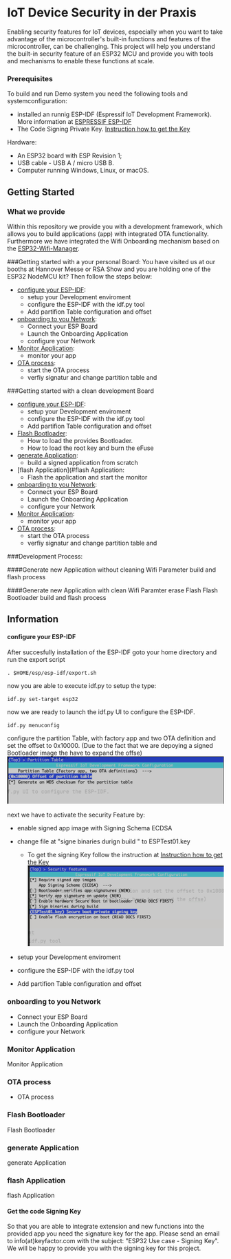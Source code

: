 # IoT Device Security in der Praxis
Enabling security features for IoT devices, especially when you want to take advantage of the microcontroller's built-in functions
and features of the microcontroller, can be challenging. This project will help you understand the built-in security feature 
of an ESP32 MCU and provide you with tools and mechanisms to enable these functions at scale.

### <a name="prerequisites"></a>Prerequisites
To build and run Demo system you need the following tools and systemconfiguration: 
* installed an runnig ESP-IDF (Espressif IoT Development Framework). More information at [ESPRESSIF ESP-IDF](https://docs.espressif.com/projects/esp-idf/en/latest/esp32/get-started/index.html)
* The Code Signing Private Key.  [Instruction how to get the Key](#getSigningKey)

Hardware: 
* An ESP32 board with ESP Revision 1; 
* USB cable - USB A / micro USB B.
* Computer running Windows, Linux, or macOS.

## Getting Started 
### <a name="What we provide"></a>What we provide
Within this repository we provide you with a development framework, which allows you to build applications (app)
with integrated OTA functionality. Furthermore we have integrated the Wifi Onboarding mechanism based on the [ESP32-Wifi-Manager](https://github.com/tonyp7/esp32-wifi-manager).

###Getting started with a your personal Board:
You have visited us at our booths at Hannover Messe or RSA Show and you are holding one of the ESP32 NodeMCU kit?
Then follow the steps below:


* [configure your ESP-IDF](#configure_ESPIDF):
  * setup your Development enviroment
  * configure the ESP-IDF with the idf.py tool
  * Add partifion Table configuration and offset
* [onboarding to you Network](#onboarding):
  * Connect your ESP Board 
  * Launch the Onboarding Application
  * configure your Network
* [Monitor Application](#monitorApplication):
  * monitor your app
* [OTA process](#OTAprocess):
  * start the OTA process
  * verfiy signatur and change partition table and 

###Getting started with a clean development Board
* [configure your ESP-IDF](#configure_ESPIDF):
  * setup your Development enviroment
  * configure the ESP-IDF with the idf.py tool
  * Add partifion Table configuration and offset
* [Flash Bootloader](#flashBootloader):
  * How to load the provides Bootloader.
  * How to load the root key and burn the eFuse
* [generate Application](#generateApplication):
  * build a signed application from scratch 
* [flash Application](#flash Application:
  * Flash the application and start the monitor
* [onboarding to you Network](#onboarding):
  * Connect your ESP Board 
  * Launch the Onboarding Application
  * configure your Network
* [Monitor Application](#monitorApplication):
  * monitor your app
* [OTA process](#OTAprocess):
  * start the OTA process
  * verfiy signatur and change partition table and 

###Development Process: 

####Generate new Application without cleaning Wifi Parameter
build and flash process

####Generate new Application with clean Wifi Paramter
erase Flash 
Flash Bootloader
build and flash process


## Information
####  <a name="configure_ESPIDF"></a>configure your ESP-IDF
After succesfully installation of the ESP-IDF goto your home directory and run the export script
```console
. $HOME/esp/esp-idf/export.sh
```
now you are able to execute idf.py to setup the type: 
```console
idf.py set-target esp32
```
now we are ready to launch the idf.py UI to configure the ESP-IDF.
```console
idf.py menuconfig  
```
configure the partition Table, with factory app and two OTA definition and set the offset to 0x10000. 
(Due to the fact that we are depoying a signed Bootloader image the have to expand the offse)
![](/resources/PartitionTable.png)

next we have to activate the security Feature by: 
* enable signed app image with Signing Schema ECDSA
* change file at "signe binaries durign build " to ESPTest01.key
  * To get the signing Key follow the instruction at [Instruction how to get the Key](#getSigningKey)
    ![](/resources/SecurityFeature.png)


* setup your Development enviroment
* configure the ESP-IDF with the idf.py tool
* Add partifion Table configuration and offset

### <a name="onboarding"></a>onboarding to you Network
* Connect your ESP Board 
* Launch the Onboarding Application
* configure your Network 

### <a name="monitorApplication"></a>Monitor Application
Monitor Application

### <a name="OTAprocess"></a>OTA process
* OTA process

### <a name="flashBootloader"></a>Flash Bootloader
Flash Bootloader

### <a name="generateApplication"></a>generate Application
generate Application 

### <a name="flashApplication"></a>flash Application
flash Application

#### <a name="getSigningKey"></a>Get the code Signing Key
So that you are able to integrate extension and new functions into the provided app you need the signature key for the app.
Please send an email to info(at)keyfactor.com with the subject: "ESP32 Use case - Signing Key". 
We will be happy to provide you with the signing key for this project.


